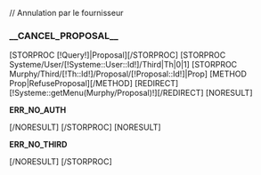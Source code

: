 // Annulation par le fournisseur

<h3>__CANCEL_PROPOSAL__</h3>

[STORPROC [!Query!]|Proposal][/STORPROC]
[STORPROC Systeme/User/[!Systeme::User::Id!]/Third|Th|0|1]
    [STORPROC Murphy/Third/[!Th::Id!]/Proposal/[!Proposal::Id!]|Prop]
        [METHOD Prop|RefuseProposal][/METHOD]
        [REDIRECT][!Systeme::getMenu(Murphy/Proposal)!][/REDIRECT]
        [NORESULT]
            <p>__ERR_NO_AUTH__</p>
        [/NORESULT]
    [/STORPROC]
    [NORESULT]
        <p>__ERR_NO_THIRD__</p>
    [/NORESULT]
[/STORPROC]